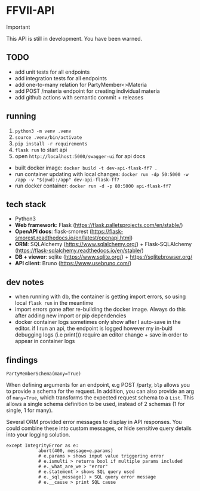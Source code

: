 # FFVII-API

> [!IMPORTANT]  
> This API is still in development. You have been warned.

## TODO

- add unit tests for all endpoints
- add integration tests for all endpoints
- add one-to-many relation for PartyMember<>Materia
- add POST /materia endpoint for creating individual materia 
- add github actions with semantic commit + releases

## running
1. `python3 -m venv .venv`
2. `source .venv/bin/activate`
3. `pip install -r requirements`
4. `flask run` to start api
5. open `http://localhost:5000/swagger-ui` for api docs

- built docker image: `docker build -t dev-api-flask-ff7 .`
- run container updating with local changes: `docker run -dp 50:5000 -w /app -v "$(pwd):/app" dev-api-flask-ff7`
- run docker container: `docker run -d -p 80:5000 api-flask-ff7`


## tech stack

- Python3
- **Web framework**: Flask (https://flask.palletsprojects.com/en/stable/)
- **OpenAPI docs**: flask-smorest (https://flask-smorest.readthedocs.io/en/latest/openapi.html)
- **ORM**: SQLAlchemy (https://www.sqlalchemy.org/) + Flask-SQLAlchemy (https://flask-sqlalchemy.readthedocs.io/en/stable/)
- **DB + viewer**: sqlite (https://www.sqlite.org/) + https://sqlitebrowser.org/
- **API client**: Bruno (https://www.usebruno.com/)

## dev notes
* when running with db, the container is getting import errors, so using local `flask run` in the meantime
* import errors gone after re-building the docker image. Always do this after adding new import or pip dependencies
* docker container logs sometimes only show after I auto-save in the editor. if I run an api, the endpoint is logged however my in-buitl debugging logs (i.e print()) require an editor change + save in order to appear in container logs

## findings

`PartyMemberSchema(many=True)` 

When defining arguments for an endpoint, e.g POST /party, `blp` allows you to provide a schema for the request. In addition, you can also provide an arg of `many=True`, which transforms the expected request schema to a `List`. This allows a single schema definition to be used, instead of 2 schemas (1 for single, 1 for many).

Several ORM provided error messages to display in API responses. You could combine these into custom messages, or hide sensitive query details into your logging solution. 

```
except IntegrityError as e:
            abort(400, message=e.params)  
            # e.params > shows input value triggering error
            # e.ismulti > returns bool if multiple params included
            # e._what_are_we > "error"
            # e.statement > shows SQL query used
            # e._sql_message() > SQL query error message
            # e.__cause > print SQL cause
``` 